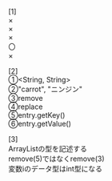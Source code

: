[1]<br>
×<br>
×<br>
×<br>
〇<br>
×<br>

[2]<br>
①<String, String><br>
②"carrot", "ニンジン"<br>
③remove<br>
④replace<br>
⑤entry.getKey()<br>
⑥entry.getValue()<br>

[3]<br>
ArrayListの型を記述する<br>
remove(5)ではなくremove(3)<br>
変数iのデータ型はint型になる<br>